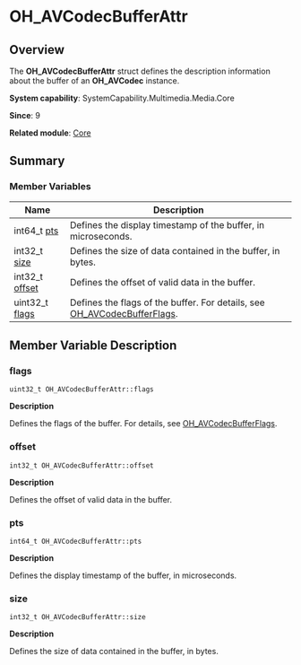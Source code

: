 # OH_AVCodecBufferAttr


## Overview

The **OH_AVCodecBufferAttr** struct defines the description information about the buffer of an **OH_AVCodec** instance.

**System capability**: SystemCapability.Multimedia.Media.Core

**Since**: 9

**Related module**: [Core](_core.md)


## Summary


### Member Variables

| Name| Description| 
| -------- | -------- |
| int64_t [pts](#pts) | Defines the display timestamp of the buffer, in microseconds.| 
| int32_t [size](#size) | Defines the size of data contained in the buffer, in bytes.| 
| int32_t [offset](#offset) | Defines the offset of valid data in the buffer.| 
| uint32_t [flags](#flags) | Defines the flags of the buffer. For details, see [OH_AVCodecBufferFlags](_core.md#oh_avcodecbufferflags).| 


## Member Variable Description


### flags

```
uint32_t OH_AVCodecBufferAttr::flags
```

**Description**

Defines the flags of the buffer. For details, see [OH_AVCodecBufferFlags](_core.md#oh_avcodecbufferflags).


### offset

```
int32_t OH_AVCodecBufferAttr::offset
```

**Description**

Defines the offset of valid data in the buffer.


### pts

```
int64_t OH_AVCodecBufferAttr::pts
```

**Description**

Defines the display timestamp of the buffer, in microseconds.


### size

```
int32_t OH_AVCodecBufferAttr::size
```

**Description**

Defines the size of data contained in the buffer, in bytes.
